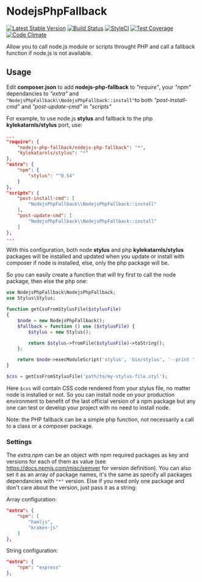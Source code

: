 # NodejsPhpFallback
[![Latest Stable Version](https://poser.pugx.org/nodejs-php-fallback/nodejs-php-fallback/v/stable.png)](https://packagist.org/packages/nodejs-php-fallback/nodejs-php-fallback)
[![Build Status](https://travis-ci.org/kylekatarnls/nodejs-php-fallback.svg?branch=master)](https://travis-ci.org/kylekatarnls/nodejs-php-fallback)
[![StyleCI](https://styleci.io/repos/62958645/shield?style=flat)](https://styleci.io/repos/62958645)
[![Test Coverage](https://codeclimate.com/github/kylekatarnls/nodejs-php-fallback/badges/coverage.svg)](https://codecov.io/github/kylekatarnls/nodejs-php-fallback?branch=master)
[![Code Climate](https://codeclimate.com/github/kylekatarnls/nodejs-php-fallback/badges/gpa.svg)](https://codeclimate.com/github/kylekatarnls/nodejs-php-fallback)

Allow you to call node.js module or scripts throught PHP and call a fallback function if node.js is not available.

## Usage

Edit **composer.json** to add **nodejs-php-fallback** to *"require"*, your *"npm"* dependancies to *"extra"* and ```"NodejsPhpFallback\\NodejsPhpFallback::install"```to both *"post-install-cmd"* and *"post-update-cmd"* in *"scripts"*

For example, to use node.js **stylus** and fallback to the php **kylekatarnls/stylus** port, use:
```json
...
"require": {
    "nodejs-php-fallback/nodejs-php-fallback": "*",
    "kylekatarnls/stylus": "*"
},
"extra": {
    "npm": {
        "stylus": "^0.54"
    }
},
"scripts": {
    "post-install-cmd": [
        "NodejsPhpFallback\\NodejsPhpFallback::install"
    ],
    "post-update-cmd": [
        "NodejsPhpFallback\\NodejsPhpFallback::install"
    ]
},
...
```

With this configuration, both node **stylus** and php **kylekatarnls/stylus** packages will be installed and updated when you update or install with composer if node is installed, else, only the php package will be.

So you can easily create a function that will try first to call the node package, then else the php one:

```php
use NodejsPhpFallback\NodejsPhpFallback;
use Stylus\Stylus;

function getCssFromStylusFile($stylusFile)
{
    $node = new NodejsPhpFallback();
    $fallback = function () use ($stylusFile) {
        $stylus = new Stylus();

        return $stylus->fromFile($stylusFile)->toString();
    };

    return $node->execModuleScript('stylus', 'bin/stylus', '--print ' . escapeshellarg($stylusFile), $fallback);
}

$css = getCssFromStylusFile('path/to/my-stylus-file.styl');
```
Here ```$css``` will contain CSS code rendered from your stylus file, no matter node is installed or not. So you can install node on your production environment to benefit of the last official version of a npm package but any one can test or develop your project with no need to install node.

Note: the PHP fallback can be a simple php function, not necessarily a call to a class or a composer package.

### Settings

The *extra.npm* can be an object with npm required packages as key and versions for each of them as value (see https://docs.npmjs.com/misc/semver for version definition). You can also set it as an array of package names, it's the same as specify all packages dependancies with ```"*"``` version. Else if you need only one package and don't care about the version, just pass it as a string:

Array configuration:
```json
"extra": {
    "npm": [
        "hamljs",
        "kraken-js"
    ]
},
```

String configuration:
```json
"extra": {
    "npm": "express"
},
```

